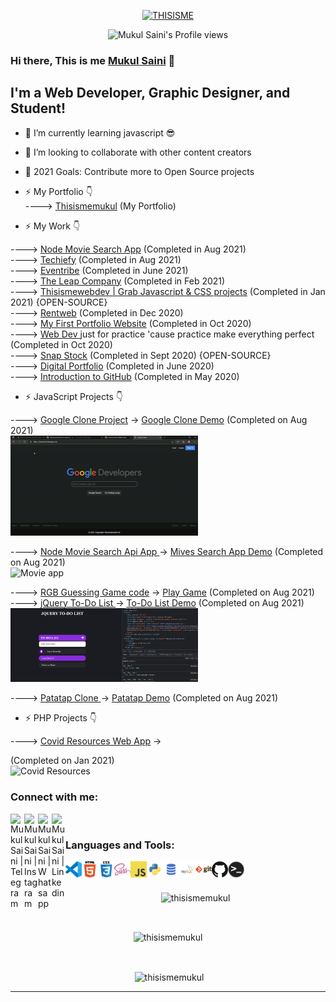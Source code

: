 <p align="center">
<!-- <a href="#"><img title="THISISME" src="https://github.com/thisismemukul/thisisme/blob/main/images/logo.png"></a> -->
<a href="#"><img title="THISISME" src="https://www.mindinventory.com/blog/wp-content/uploads/2021/06/mern-stack.png"></a>
</p>
<p align="center">  <img src="https://komarev.com/ghpvc/?username=thisismemukul" alt="Mukul Saini's Profile views"/></p>

### Hi there, This is me [Mukul Saini][linkedin] 👋

## I'm a Web Developer, Graphic Designer, and Student!

- 🌱 I’m currently learning javascript 😎
- 👯 I’m looking to collaborate with other content creators
- 🥅 2021 Goals: Contribute more to Open Source projects

- ⚡ My Portfolio 👇<br>
----> <a href="https://www.thisismemukul.ml/" target="_blank">Thisismemukul</a> (My Portfolio) <br>

- ⚡ My Work 👇

----> <a href="https://movie-search-nodejs.herokuapp.com/" target="_blank">Node Movie Search App</a> (Completed in Aug 2021) <br>
----> <a href="https://techiefy.in/" target="_blank">Techiefy</a> (Completed in Aug 2021) <br>
----> <a href="https://www.eventribe.in/" target="_blank">Eventribe</a> (Completed in June 2021) <br>
----> <a href="https://theleapcompany.in/" target="_blank">The Leap Company</a> (Completed in Feb 2021) <br>
----> <a href="http://www.thisismewebdev.ml/codes.php" target="_blank">Thisismewebdev | Grab Javascript &amp; CSS projects</a> (Completed in Jan 2021) {OPEN-SOURCE} <br>
----> <a href="https://www.rentweb.ml/" target="_blank">Rentweb</a> (Completed in Dec 2020) <br>
----> <a href="http://workplace.epizy.com/" target="_blank">My First Portfolio Website</a> (Completed in Oct 2020) <br> 
----> <a href="http://thisismewebdev.epizy.com/" target="_blank">Web Dev </a>just for practice 'cause practice make everything perfect (Completed in Oct 2020) <br>
----> <a href="http://snapstock.epizy.com/" target="_blank">Snap Stock</a> (Completed in Sept 2020) {OPEN-SOURCE} <br>
----> <a href="https://thisismemukul.github.io/" target="_blank">Digital Portfolio</a> (Completed in June 2020) <br>
----> <a href="https://thisismemukul.github.io/github-slideshow/" target="_blank">Introduction to GitHub</a> (Completed in May 2020) <br>

- ⚡ JavaScript Projects 👇

----> <a href="https://github.com/thisismemukul/google-clone.git" target="_blank">Google Clone Project</a> -> <a href="https://backrub.herokuapp.com/" target="_blank">Google Clone Demo</a> (Completed on Aug 2021) <br>
<img width="300" src="https://github.com/thisismemukul/google-clone/blob/main/public/img/tutorial.gif" alt="Google search clone" title="Google clone show gif" width="500"/>

----> <a href="https://github.com/thisismemukul/movie_search_api.git" target="_blank">Node Movie Search Api App </a> -> <a href="https://movie-search-nodejs.herokuapp.com/" target="_blank">Mives Search App Demo</a> (Completed on Aug 2021) <br>
<img width="300" src="https://github.com/thisismemukul/movie_search_api/blob/main/public/vid/Movie%20search%20app%20Demo.gif" alt="Movie app" title="Movie App show gif" width="500"/>

----> <a href="https://github.com/thisismemukul/RGBGuessingGame.git" target="_blank">RGB Guessing Game code</a> -> <a href="https://thisismemukul.github.io/RGBGuessingGame/" target="_blank">Play Game</a> (Completed on Aug 2021) <br>
----> <a href="https://github.com/thisismemukul/jQuery-ToDo-List.git" target="_blank">jQuery To-Do List </a> -> <a href="https://thisismemukul.github.io/jQuery-ToDo-List/" target="_blank">To-Do List Demo</a> (Completed on Aug 2021) <br>
<img width="300" src="https://github.com/thisismemukul/jQuery-ToDo-List/raw/main/assets/img/todo.png" alt="To-Do List" title="TODO List show image"/>

----> <a href="https://github.com/thisismemukul/patatap_clone.git" target="_blank">Patatap Clone </a> -> <a href="https://thisismemukul.github.io/patatap_clone/" target="_blank">Patatap Demo</a> (Completed on Aug 2021) <br>



- ⚡ PHP Projects 👇

----> <a href="https://github.com/thisismemukul/covidresources.git" target="_blank">Covid Resources Web App</a> -> 
<!-- <a href="https://backrub.herokuapp.com/" target="_blank">Google Clone Demo</a> -->
(Completed on Jan 2021) <br>
<img width="300" src="https://github.com/thisismemukul/covidresources/blob/main/img/covidresource.gif" alt="Covid Resources" title="Covid Resource show gif" width="500"/>




### Connect with me:

[<img align="left" alt="Mukul Saini | Telegram" width="22px" src="https://cdn.jsdelivr.net/npm/simple-icons@v3/icons/telegram.svg" />][telegram]
[<img align="left" alt="Mukul Saini | Instagram" width="22px" src="https://cdn.jsdelivr.net/npm/simple-icons@v3/icons/instagram.svg" />][instagram]
[<img align="left" alt="Mukul Saini | Whatsapp" width="22px" src="https://cdn.jsdelivr.net/npm/simple-icons@v3/icons/whatsapp.svg" />][whatsapp]
[<img align="left" alt="Mukul Saini | Linkedin" width="22px" src="https://cdn.jsdelivr.net/npm/simple-icons@v3/icons/linkedin.svg" />][linkedin]

<br />

### Languages and Tools:

<img align="left" alt="Visual Studio Code" width="26px" src="https://raw.githubusercontent.com/github/explore/80688e429a7d4ef2fca1e82350fe8e3517d3494d/topics/visual-studio-code/visual-studio-code.png" />
<img align="left" alt="HTML5" width="26px" src="https://raw.githubusercontent.com/github/explore/80688e429a7d4ef2fca1e82350fe8e3517d3494d/topics/html/html.png" />
<img align="left" alt="CSS3" width="26px" src="https://raw.githubusercontent.com/github/explore/80688e429a7d4ef2fca1e82350fe8e3517d3494d/topics/css/css.png" />
<img align="left" alt="Sass" width="26px" src="https://raw.githubusercontent.com/github/explore/80688e429a7d4ef2fca1e82350fe8e3517d3494d/topics/sass/sass.png" />
<img align="left" alt="JavaScript" width="26px" src="https://raw.githubusercontent.com/github/explore/80688e429a7d4ef2fca1e82350fe8e3517d3494d/topics/javascript/javascript.png" />
<img align="left" alt="PYTHON" width="26px" src="https://raw.githubusercontent.com/github/explore/80688e429a7d4ef2fca1e82350fe8e3517d3494d/topics/python/python.png" />
<img align="left" alt="SQL" width="26px" src="https://raw.githubusercontent.com/github/explore/80688e429a7d4ef2fca1e82350fe8e3517d3494d/topics/sql/sql.png" />
<img align="left" alt="MySQL" width="26px" src="https://raw.githubusercontent.com/github/explore/80688e429a7d4ef2fca1e82350fe8e3517d3494d/topics/mysql/mysql.png" />
<img align="left" alt="Git" width="26px" src="https://raw.githubusercontent.com/github/explore/80688e429a7d4ef2fca1e82350fe8e3517d3494d/topics/git/git.png" />
<img align="left" alt="GitHub" width="26px" src="https://raw.githubusercontent.com/github/explore/78df643247d429f6cc873026c0622819ad797942/topics/github/github.png" />
<img align="left" alt="HTML5" width="26px" src="https://raw.githubusercontent.com/github/explore/80688e429a7d4ef2fca1e82350fe8e3517d3494d/topics/terminal/terminal.png" />

<br />
<br />

<p align="center"><img align="center" src="https://github-readme-stats.vercel.app/api/top-langs/?username=thisismemukul&layout=compact" alt="thisismemukul" /></p>

<br />

<p align="center"><img align="center" src="https://github-readme-stats.vercel.app/api/top-langs/?username=thisismemukul&theme=white-blue" alt="thisismemukul" /></p>

<br />

<p align="center">&nbsp;<img align="center" src="https://github-readme-stats.vercel.app/api?username=thisismemukul&show_icons=true" alt="thisismemukul" /></p>


---

[instagram]: https://instagram.com/thisismemukul
[telegram]: https://ttttt.me/thisismemukul
[whatsapp]: https://wa.me/918769506494
[linkedin]: https://www.linkedin.com/in/thisisme-mukulsaini
